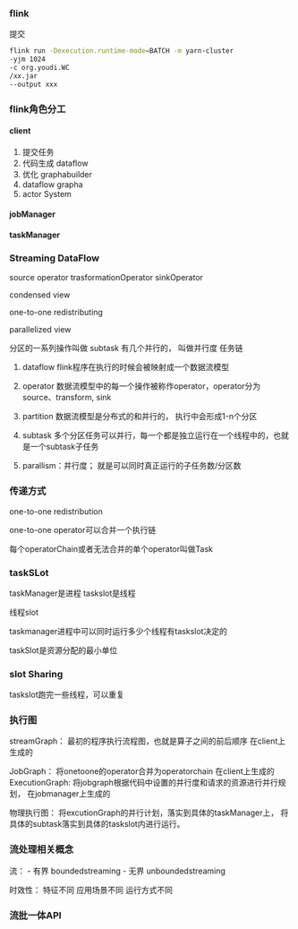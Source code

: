### flink


提交
 ```bash
 flink run -Dexecution.runtime-mode=BATCH -m yarn-cluster 
 -yjm 1024
 -c org.youdi.WC 
 /xx.jar
 --output xxx
 ```




### flink角色分工

#### client
1. 提交任务
2. 代码生成 dataflow
3. 优化 graphabuilder
4. dataflow grapha
5. actor System


#### jobManager

 
#### taskManager



### Streaming DataFlow


source operator
trasformationOperator
sinkOperator

condensed view


one-to-one
redistributing


parallelized view


分区的一系列操作叫做 subtask
有几个并行的， 叫做并行度
任务链

1. dataflow 
flink程序在执行的时候会被映射成一个数据流模型
   
2. operator
   数据流模型中的每一个操作被称作operator，operator分为source、transform, sink

3. partition
    数据流模型是分布式的和并行的， 执行中会形成1-n个分区
   
4. subtask
多个分区任务可以并行，每一个都是独立运行在一个线程中的，也就是一个subtask子任务
   
5. parallism：并行度； 就是可以同时真正运行的子任务数/分区数




### 传递方式
one-to-one
redistribution


one-to-one operator可以合并一个执行链 

每个operatorChain或者无法合并的单个operator叫做Task



### taskSLot

taskManager是进程
taskslot是线程

线程slot

taskmanager进程中可以同时运行多少个线程有taskslot决定的

taskSlot是资源分配的最小单位


### slot Sharing
taskslot跑完一些线程，可以重复


### 执行图

streamGraph：
最初的程序执行流程图，也就是算子之间的前后顺序  在client上生成的

JobGraph： 将onetoone的operator合并为operatorchain 在client上生成的
ExecutionGraph:
将jobgraph根据代码中设置的并行度和请求的资源进行并行规划， 在jobmanager上生成的

物理执行图：
将excutionGraph的并行计划，落实到具体的taskManager上， 将具体的subtask落实到具体的taskslot内进行运行。






### 流处理相关概念

流： 
    - 有界 boundedstreaming
    - 无界 unboundedstreaming


时效性：
特征不同
应用场景不同
运行方式不同



### 流批一体API




